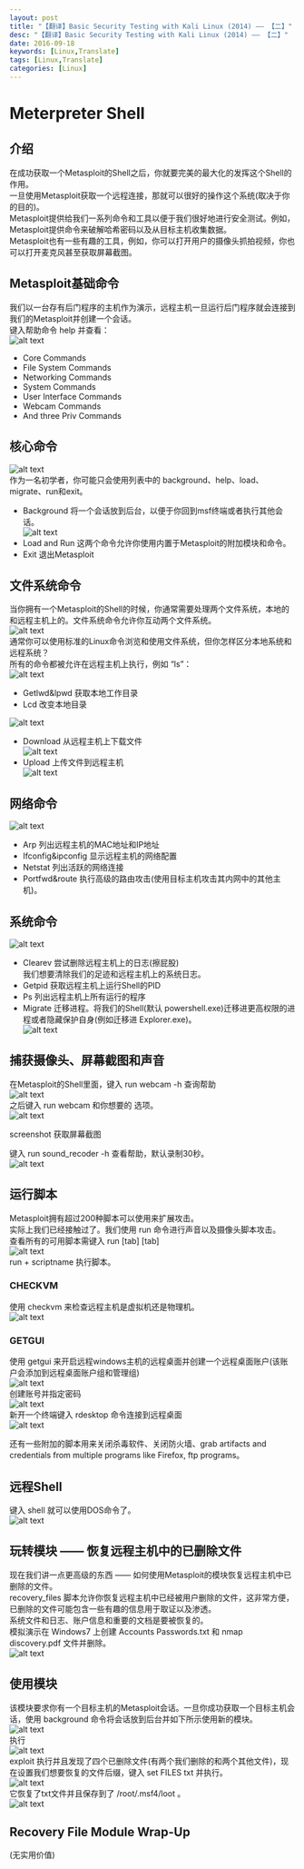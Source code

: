 ```yaml
---
layout: post
title: "【翻译】Basic Security Testing with Kali Linux (2014) —— 【二】"
desc: "【翻译】Basic Security Testing with Kali Linux (2014) —— 【二】"
date: 2016-09-18
keywords: [Linux,Translate]
tags: [Linux,Translate]
categories: [Linux]
---
```


# Meterpreter Shell

## 介绍

在成功获取一个Metasploit的Shell之后，你就要完美的最大化的发挥这个Shell的作用。  
一旦使用Metasploit获取一个远程连接，那就可以很好的操作这个系统(取决于你的目的)。  
Metasploit提供给我们一系列命令和工具以便于我们很好地进行安全测试。例如，Metasploit提供命令来破解哈希密码以及从目标主机收集数据。  
Metasploit也有一些有趣的工具，例如，你可以打开用户的摄像头抓拍视频，你也可以打开麦克风甚至获取屏幕截图。  

## Metasploit基础命令

我们以一台存有后门程序的主机作为演示，远程主机一旦运行后门程序就会连接到我们的Metasploit并创建一个会话。  
键入帮助命令 help 并查看：  
![alt text](/../static/img/blog/BasicSecurity_2/0.png)  

+ Core Commands  
+ File System Commands  
+ Networking Commands  
+ System Commands  
+ User Interface Commands  
+ Webcam Commands  
+ And three Priv Commands  

## 核心命令

![alt text](/../static/img/blog/BasicSecurity_2/1.png)  
作为一名初学者，你可能只会使用列表中的 background、help、load、migrate、run和exit。  

+ Background 将一个会话放到后台，以便于你回到msf终端或者执行其他会话。  
  ![alt text](/../static/img/blog/BasicSecurity_2/2.png)  
+ Load and Run 这两个命令允许你使用内置于Metasploit的附加模块和命令。  
+ Exit 退出Metasploit  

## 文件系统命令

当你拥有一个Metasploit的Shell的时候，你通常需要处理两个文件系统，本地的和远程主机上的。文件系统命令允许你互动两个文件系统。  
![alt text](/../static/img/blog/BasicSecurity_2/3.png)  
通常你可以使用标准的Linux命令浏览和使用文件系统，但你怎样区分本地系统和远程系统？  
所有的命令都被允许在远程主机上执行，例如 “ls”：  
![alt text](/../static/img/blog/BasicSecurity_2/4.png)  

+ Getlwd&lpwd 获取本地工作目录  
+ Lcd 改变本地目录  

![alt text](/../static/img/blog/BasicSecurity_2/5.png)  

+ Download 从远程主机上下载文件  
  ![alt text](/../static/img/blog/BasicSecurity_2/7.png)  
+ Upload 上传文件到远程主机  
  ![alt text](/../static/img/blog/BasicSecurity_2/6.png)  

## 网络命令

![alt text](/../static/img/blog/BasicSecurity_2/8.png)  

+ Arp 列出远程主机的MAC地址和IP地址  
+ Ifconfig&ipconfig 显示远程主机的网络配置  
+ Netstat 列出活跃的网络连接  
+ Portfwd&route 执行高级的路由攻击(使用目标主机攻击其内网中的其他主机)。

## 系统命令

![alt text](/../static/img/blog/BasicSecurity_2/9.png)  

+ Clearev 尝试删除远程主机上的日志(擦屁股)  
  我们想要清除我们的足迹和远程主机上的系统日志。  
+ Getpid 获取远程主机上运行Shell的PID  
+ Ps 列出远程主机上所有运行的程序  
+ Migrate 迁移进程。将我们的Shell(默认 powershell.exe)迁移进更高权限的进程或者隐藏保护自身(例如迁移进 Explorer.exe)。  
  ![alt text](/../static/img/blog/BasicSecurity_2/10.png)  

## 捕获摄像头、屏幕截图和声音

在Metasploit的Shell里面，键入 run webcam -h 查询帮助  
![alt text](/../static/img/blog/BasicSecurity_2/11.png)  
之后键入 run webcam 和你想要的 选项。  
![alt text](/../static/img/blog/BasicSecurity_2/12.png)  

screenshot 获取屏幕截图

键入 run sound_recoder -h 查看帮助，默认录制30秒。  
![alt text](/../static/img/blog/BasicSecurity_2/13.png)  

## 运行脚本

Metasploit拥有超过200种脚本可以使用来扩展攻击。  
实际上我们已经接触过了。我们使用 run 命令进行声音以及摄像头脚本攻击。  
查看所有的可用脚本需键入 run [tab] [tab]  
![alt text](/../static/img/blog/BasicSecurity_2/14.png)  
run + scriptname 执行脚本。  

### CHECKVM

使用 checkvm 来检查远程主机是虚拟机还是物理机。  
![alt text](/../static/img/blog/BasicSecurity_2/15.png)  

### GETGUI

使用 getgui 来开启远程windows主机的远程桌面并创建一个远程桌面账户(该账户会添加到远程桌面账户组和管理组)  
![alt text](/../static/img/blog/BasicSecurity_2/16.png)  
创建账号并指定密码  
![alt text](/../static/img/blog/BasicSecurity_2/17.png)  
新开一个终端键入 rdesktop 命令连接到远程桌面  
![alt text](/../static/img/blog/BasicSecurity_2/18.png)  

还有一些附加的脚本用来关闭杀毒软件、关闭防火墙、grab artifacts and credentials from multiple programs like Firefox, ftp programs。  

## 远程Shell

键入 shell 就可以使用DOS命令了。  
![alt text](/../static/img/blog/BasicSecurity_2/19.png)  

## 玩转模块 —— 恢复远程主机中的已删除文件

现在我们讲一点更高级的东西 —— 如何使用Metasploit的模块恢复远程主机中已删除的文件。  
recovery_files 脚本允许你恢复远程主机中已经被用户删除的文件，这非常方便，已删除的文件可能包含一些有趣的信息用于取证以及渗透。  
系统文件和日志、账户信息和重要的文档是要被恢复的。  
模拟演示在 Windows7 上创建 Accounts Passwords.txt 和 nmap discovery.pdf 文件并删除。  
![alt text](/../static/img/blog/BasicSecurity_2/20.png)  

## 使用模块

该模块要求你有一个目标主机的Metasploit会话。一旦你成功获取一个目标主机会话，使用 background 命令将会话放到后台并如下所示使用新的模块。  
![alt text](/../static/img/blog/BasicSecurity_2/21.png)  
执行  
![alt text](/../static/img/blog/BasicSecurity_2/22.png)  
exploit 执行并且发现了四个已删除文件(有两个我们删除的和两个其他文件)，现在设置我们想要恢复的文件后缀，键入 set FILES txt 并执行。  
![alt text](/../static/img/blog/BasicSecurity_2/23.png)  
它恢复了txt文件并且保存到了 /root/.msf4/loot 。  
![alt text](/../static/img/blog/BasicSecurity_2/24.png)  

## Recovery File Module Wrap-Up
(无实用价值)
